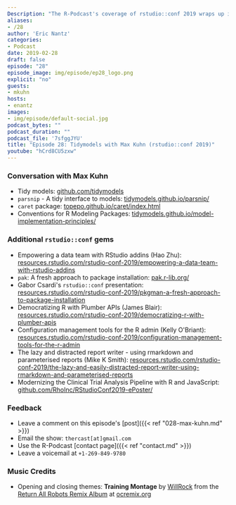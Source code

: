 ```yaml
---
Description: "The R-Podcast's coverage of rstudio::conf 2019 wraps up in this episode, featuring a comprehensive conversation with RStudio software engineer Max Kuhn!  We discuss his vision for the `tidymodels` ecosystem of modeling packages, lessons learned from continued development of the `caret` package, and candida advice for how the life sciences industry can utilize R effectively in new workflows.  Plus I share some of my favorite gems from the excellent array of conference talks and posters. Thank you so much for listening and hope you enjoy this episode!" 
aliases:
- /28
author: 'Eric Nantz'
categories:
- Podcast
date: 2019-02-28
draft: false
episode: "28"
episode_image: img/episode/ep28_logo.png
explicit: "no"
guests:
- mkuhn
hosts:
- enantz
images:
- img/episode/default-social.jpg
podcast_bytes: ""
podcast_duration: ""
podcast_file: '7sfggJYU'
title: "Episode 28: Tidymodels with Max Kuhn (rstudio::conf 2019)"
youtube: "hCrd8CU5zxw"
---
```


### Conversation with Max Kuhn

* Tidy models: [github.com/tidymodels](https://github.com/tidymodels)
* `parsnip` - A tidy interface to models: [tidymodels.github.io/parsnip/](https://tidymodels.github.io/parsnip/)
* `caret` package: [topepo.github.io/caret/index.html](http://topepo.github.io/caret/index.html)
* Conventions for R Modeling Packages: [tidymodels.github.io/model-implementation-principles/](https://tidymodels.github.io/model-implementation-principles/)

### Additional `rstudio::conf` gems

* Empowering a data team with RStudio addins (Hao Zhu): [resources.rstudio.com/rstudio-conf-2019/empowering-a-data-team-with-rstudio-addins](https://resources.rstudio.com/rstudio-conf-2019/empowering-a-data-team-with-rstudio-addins)
* `pak`: A fresh approach to package installation: [pak.r-lib.org/](https://pak.r-lib.org/)
* Gabor Csardi's `rstudio::conf` presentation: [resources.rstudio.com/rstudio-conf-2019/pkgman-a-fresh-approach-to-package-installation](https://resources.rstudio.com/rstudio-conf-2019/pkgman-a-fresh-approach-to-package-installation)
* Democratizing R with Plumber APIs (James Blair): [resources.rstudio.com/rstudio-conf-2019/democratizing-r-with-plumber-apis](https://resources.rstudio.com/rstudio-conf-2019/democratizing-r-with-plumber-apis)
* Configuration management tools for the R admin (Kelly O'Briant): [resources.rstudio.com/rstudio-conf-2019/configuration-management-tools-for-the-r-admin](https://resources.rstudio.com/rstudio-conf-2019/configuration-management-tools-for-the-r-admin)
* The lazy and distracted report writer - using rmarkdown and parameterised reports (Mike K Smith): [resources.rstudio.com/rstudio-conf-2019/the-lazy-and-easily-distracted-report-writer-using-rmarkdown-and-parameterised-reports](https://resources.rstudio.com/rstudio-conf-2019/the-lazy-and-easily-distracted-report-writer-using-rmarkdown-and-parameterised-reports)
* Modernizing the Clinical Trial Analysis Pipeline with R and JavaScript: [github.com/RhoInc/RStudioConf2019-ePoster/](https://github.com/RhoInc/RStudioConf2019-ePoster/)

### Feedback

- Leave a comment on this episode's [post]({{< ref "028-max-kuhn.md" >}})
- Email the show: `thercast[at]gmail.com`
- Use the R-Podcast [contact page]({{< ref "contact.md" >}})
- Leave a voicemail at `+1-269-849-9780`

### Music Credits

- Opening and closing themes: __Training Montage__ by [WillRock](http://ocremix.org/artist/5043/willrock)  from the [Return All Robots Remix Album](http://ocremix.org/events/returnallrobots/) at [ocremix.org](http://ocremix.org/)
